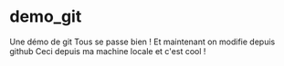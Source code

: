# demo_git
Une démo de git
Tous se passe bien !
Et maintenant on modifie depuis github
Ceci depuis ma machine locale et c'est cool !
